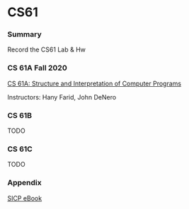 # CS61
### Summary
Record the CS61 Lab & Hw
### CS 61A Fall 2020
[CS 61A: Structure and Interpretation of Computer Programs](https://inst.eecs.berkeley.edu/~cs61a/fa20/)

Instructors: Hany Farid, John DeNero

### CS 61B
TODO

### CS 61C
TODO

### Appendix
[SICP eBook](https://mitpress.mit.edu/sites/default/files/sicp/full-text/book/book.html)
